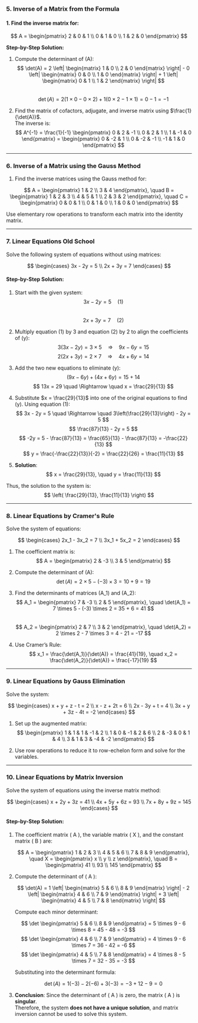 ### **5. Inverse of a Matrix from the Formula**

#### 1. Find the inverse matrix for:  
$$  
A = \begin{pmatrix} 2 & 0 & 1 \\ 0 & 1 & 0 \\ 1 & 2 & 0 \end{pmatrix}  
$$  

**Step-by-Step Solution:**

1. Compute the determinant of \(A\):  
   $$
   \det(A) = 2 \left| \begin{matrix} 1 & 0 \\ 2 & 0 \end{matrix} \right| - 0 \left| \begin{matrix} 0 & 0 \\ 1 & 0 \end{matrix} \right| + 1 \left| \begin{matrix} 0 & 1 \\ 1 & 2 \end{matrix} \right|
   $$  
   $$
   \det(A) = 2(1 \times 0 - 0 \times 2) + 1(0 \times 2 - 1 \times 1) = 0 - 1 = -1
   $$  

2. Find the matrix of cofactors, adjugate, and inverse matrix using $\frac{1}{\det(A)}$.  
   The inverse is:  
   $$
   A^{-1} = \frac{1}{-1} \begin{pmatrix} 0 & 2 & -1 \\ 0 & 2 & 1 \\ 1 & -1 & 0 \end{pmatrix} = \begin{pmatrix} 0 & -2 & 1 \\ 0 & -2 & -1 \\ -1 & 1 & 0 \end{pmatrix}
   $$  

---

### **6. Inverse of a Matrix using the Gauss Method**

1. Find the inverse matrices using the Gauss method for:  

$$
A = \begin{pmatrix} 1 & 2 \\ 3 & 4 \end{pmatrix}, \quad B = \begin{pmatrix} 1 & 2 & 3 \\ 4 & 5 & 1 \\ 2 & 3 & 2 \end{pmatrix}, \quad C = \begin{pmatrix} 0 & 0 & 1 \\ 0 & 1 & 0 \\ 1 & 0 & 0 \end{pmatrix}
$$

Use elementary row operations to transform each matrix into the identity matrix.

---

### **7. Linear Equations Old School**

Solve the following system of equations without using matrices:

$$
\begin{cases}
3x - 2y = 5 \\
2x + 3y = 7
\end{cases}
$$

#### Step-by-Step Solution:

1. Start with the given system:  
   $$
   3x - 2y = 5 \quad (1)
   $$  
   $$
   2x + 3y = 7 \quad (2)
   $$

2. Multiply equation (1) by 3 and equation (2) by 2 to align the coefficients of \(y\):  
   $$
   3(3x - 2y) = 3 \times 5 \quad \Rightarrow \quad 9x - 6y = 15
   $$
   $$
   2(2x + 3y) = 2 \times 7 \quad \Rightarrow \quad 4x + 6y = 14
   $$

3. Add the two new equations to eliminate \(y\):  
   $$
   (9x - 6y) + (4x + 6y) = 15 + 14
   $$
   $$
   13x = 29 \quad \Rightarrow \quad x = \frac{29}{13}
   $$

4. Substitute $x = \frac{29}{13}$ into one of the original equations to find \(y\). Using equation (1):  
   $$
   3x - 2y = 5 \quad \Rightarrow \quad 3\left(\frac{29}{13}\right) - 2y = 5
   $$
   $$
   \frac{87}{13} - 2y = 5
   $$
   $$
   -2y = 5 - \frac{87}{13} = \frac{65}{13} - \frac{87}{13} = -\frac{22}{13}
   $$
   $$
   y = \frac{-\frac{22}{13}}{-2} = \frac{22}{26} = \frac{11}{13}
   $$

5. **Solution**:  
   $$
   x = \frac{29}{13}, \quad y = \frac{11}{13}
   $$

Thus, the solution to the system is:  
   $$
   \left( \frac{29}{13}, \frac{11}{13} \right)
   $$

---

### **8. Linear Equations by Cramer's Rule**

Solve the system of equations:

$$
\begin{cases}
2x_1 - 3x_2 = 7 \\
3x_1 + 5x_2 = 2
\end{cases}
$$

1. The coefficient matrix is:  
   $$
   A = \begin{pmatrix} 2 & -3 \\ 3 & 5 \end{pmatrix}
   $$  

2. Compute the determinant of \(A\):  
   $$
   \det(A) = 2 \times 5 - (-3) \times 3 = 10 + 9 = 19
   $$  

3. Find the determinants of matrices \(A_1\) and \(A_2\):  
   $$
   A_1 = \begin{pmatrix} 7 & -3 \\ 2 & 5 \end{pmatrix}, \quad \det(A_1) = 7 \times 5 - (-3) \times 2 = 35 + 6 = 41
   $$  
   $$
   A_2 = \begin{pmatrix} 2 & 7 \\ 3 & 2 \end{pmatrix}, \quad \det(A_2) = 2 \times 2 - 7 \times 3 = 4 - 21 = -17
   $$  

4. Use Cramer’s Rule:  
   $$
   x_1 = \frac{\det(A_1)}{\det(A)} = \frac{41}{19}, \quad x_2 = \frac{\det(A_2)}{\det(A)} = \frac{-17}{19}
   $$  

---

### **9. Linear Equations by Gauss Elimination**

Solve the system:

$$
\begin{cases}
x + y + z - t = 2 \\
x - z + 2t = 6 \\
2x - 3y + t = 4 \\
3x + y + 3z - 4t = -2
\end{cases}
$$

1. Set up the augmented matrix:  
   $$
   \begin{pmatrix}
   1 & 1 & 1 & -1 & 2 \\
   1 & 0 & -1 & 2 & 6 \\
   2 & -3 & 0 & 1 & 4 \\
   3 & 1 & 3 & -4 & -2
   \end{pmatrix}
   $$

2. Use row operations to reduce it to row-echelon form and solve for the variables.

---

### **10. Linear Equations by Matrix Inversion**


Solve the system of equations using the inverse matrix method:

$$
\begin{cases}
x + 2y + 3z = 41 \\
4x + 5y + 6z = 93 \\
7x + 8y + 9z = 145
\end{cases}
$$

#### Step-by-Step Solution:

1. The coefficient matrix \( A \), the variable matrix \( X \), and the constant matrix \( B \) are:  

   $$
   A = \begin{pmatrix} 1 & 2 & 3 \\ 4 & 5 & 6 \\ 7 & 8 & 9 \end{pmatrix}, \quad X = \begin{pmatrix} x \\ y \\ z \end{pmatrix}, \quad B = \begin{pmatrix} 41 \\ 93 \\ 145 \end{pmatrix}
   $$

2. Compute the determinant of \( A \):  

   $$
   \det(A) = 1 \left| \begin{matrix} 5 & 6 \\ 8 & 9 \end{matrix} \right| - 2 \left| \begin{matrix} 4 & 6 \\ 7 & 9 \end{matrix} \right| + 3 \left| \begin{matrix} 4 & 5 \\ 7 & 8 \end{matrix} \right|
   $$

   Compute each minor determinant:  

   $$
   \det \begin{pmatrix} 5 & 6 \\ 8 & 9 \end{pmatrix} = 5 \times 9 - 6 \times 8 = 45 - 48 = -3
   $$
   $$
   \det \begin{pmatrix} 4 & 6 \\ 7 & 9 \end{pmatrix} = 4 \times 9 - 6 \times 7 = 36 - 42 = -6
   $$
   $$
   \det \begin{pmatrix} 4 & 5 \\ 7 & 8 \end{pmatrix} = 4 \times 8 - 5 \times 7 = 32 - 35 = -3
   $$

   Substituting into the determinant formula:  

   $$
   \det(A) = 1(-3) - 2(-6) + 3(-3) = -3 + 12 - 9 = 0
   $$

3. **Conclusion**: Since the determinant of \( A \) is zero, the matrix \( A \) is **singular**.  
   Therefore, the system **does not have a unique solution**, and matrix inversion cannot be used to solve this system.
